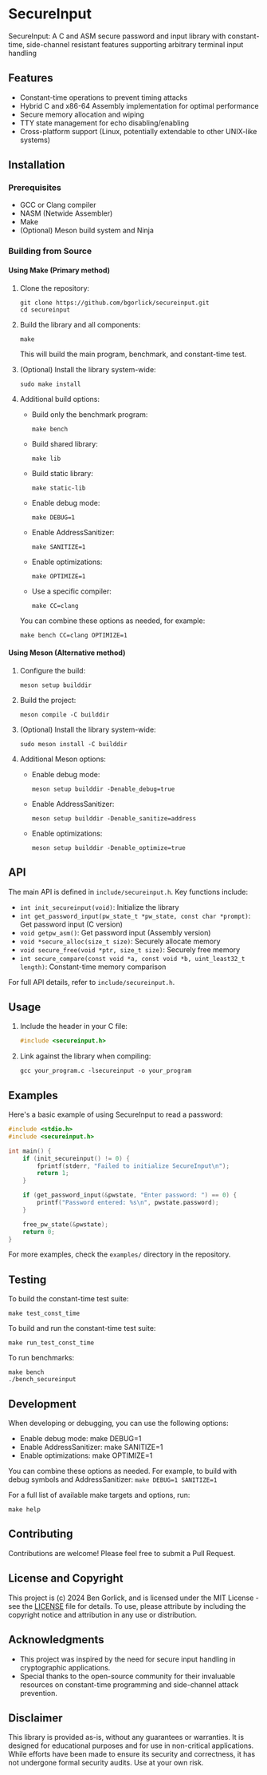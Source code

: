 # SecureInput

SecureInput: A C and ASM secure password and input library with constant-time, side-channel resistant features supporting arbitrary terminal input handling

## Features

- Constant-time operations to prevent timing attacks
- Hybrid C and x86-64 Assembly implementation for optimal performance
- Secure memory allocation and wiping
- TTY state management for echo disabling/enabling
- Cross-platform support (Linux, potentially extendable to other UNIX-like systems)

## Installation

### Prerequisites

- GCC or Clang compiler
- NASM (Netwide Assembler)
- Make
- (Optional) Meson build system and Ninja

### Building from Source

#### Using Make (Primary method)

1. Clone the repository:
   ```
   git clone https://github.com/bgorlick/secureinput.git
   cd secureinput
   ```

2. Build the library and all components:
   ```
   make
   ```

   This will build the main program, benchmark, and constant-time test.

3. (Optional) Install the library system-wide:
   ```
   sudo make install
   ```

4. Additional build options:
   - Build only the benchmark program:
     ```
     make bench
     ```
   - Build shared library:
     ```
     make lib
     ```
   - Build static library:
     ```
     make static-lib
     ```
   - Enable debug mode:
     ```
     make DEBUG=1
     ```
   - Enable AddressSanitizer:
     ```
     make SANITIZE=1
     ```
   - Enable optimizations:
     ```
     make OPTIMIZE=1
     ```
   - Use a specific compiler:
     ```
     make CC=clang
     ```

   You can combine these options as needed, for example:
   ```
   make bench CC=clang OPTIMIZE=1
   ```

#### Using Meson (Alternative method)

1. Configure the build:
   ```
   meson setup builddir
   ```

2. Build the project:
   ```
   meson compile -C builddir
   ```

3. (Optional) Install the library system-wide:
   ```
   sudo meson install -C builddir
   ```

4. Additional Meson options:
   - Enable debug mode:
     ```
     meson setup builddir -Denable_debug=true
     ```
   - Enable AddressSanitizer:
     ```
     meson setup builddir -Denable_sanitize=address
     ```
   - Enable optimizations:
     ```
     meson setup builddir -Denable_optimize=true
     ```

## API

The main API is defined in `include/secureinput.h`. Key functions include:

- `int init_secureinput(void)`: Initialize the library
- `int get_password_input(pw_state_t *pw_state, const char *prompt)`: Get password input (C version)
- `void getpw_asm()`: Get password input (Assembly version)
- `void *secure_alloc(size_t size)`: Securely allocate memory
- `void secure_free(void *ptr, size_t size)`: Securely free memory
- `int secure_compare(const void *a, const void *b, uint_least32_t length)`: Constant-time memory comparison

For full API details, refer to `include/secureinput.h`.

## Usage

1. Include the header in your C file:
   ```c
   #include <secureinput.h>
   ```

2. Link against the library when compiling:
   ```
   gcc your_program.c -lsecureinput -o your_program
   ```

## Examples

Here's a basic example of using SecureInput to read a password:
```c
#include <stdio.h>
#include <secureinput.h>

int main() {
    if (init_secureinput() != 0) {
        fprintf(stderr, "Failed to initialize SecureInput\n");
        return 1;
    }

    if (get_password_input(&pwstate, "Enter password: ") == 0) {
        printf("Password entered: %s\n", pwstate.password);
    }

    free_pw_state(&pwstate);
    return 0;
}
```
For more examples, check the `examples/` directory in the repository.

## Testing

To build the constant-time test suite:
```
make test_const_time
```

To build and run the constant-time test suite:
```
make run_test_const_time
```

To run benchmarks:
```
make bench
./bench_secureinput
```

## Development

When developing or debugging, you can use the following options:

- Enable debug mode: make DEBUG=1
- Enable AddressSanitizer: make SANITIZE=1
- Enable optimizations: make OPTIMIZE=1

You can combine these options as needed. For example, to build with debug symbols and AddressSanitizer:
```make DEBUG=1 SANITIZE=1```

For a full list of available make targets and options, run:
```
make help
```
## Contributing

Contributions are welcome! Please feel free to submit a Pull Request.

## License and Copyright

This project is (c) 2024 Ben Gorlick, and is licensed under the MIT License - see the [LICENSE](LICENSE) file for details. To use, please attribute by including the copyright notice and attribution in any use or distribution.

## Acknowledgments

- This project was inspired by the need for secure input handling in cryptographic applications.
- Special thanks to the open-source community for their invaluable resources on constant-time programming and side-channel attack prevention.

## Disclaimer

This library is provided as-is, without any guarantees or warranties. It is designed for educational purposes and for use in non-critical applications. While efforts have been made to ensure its security and correctness, it has not undergone formal security audits. Use at your own risk.


